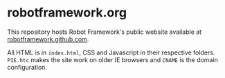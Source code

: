 # robotframework.org

This repository hosts Robot Framework's public website available at [robotframework.github.com](http://robotframework.github.com). 

All HTML is in `index.html`, CSS and Javascript in their respective folders. `PIE.htc` makes the site work on older IE browsers and `CNAME` is the domain configuration.

